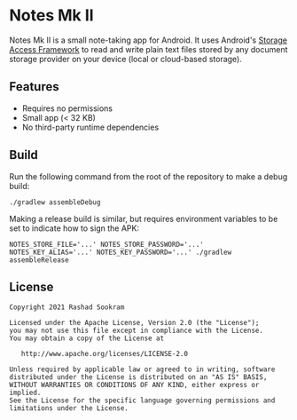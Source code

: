 # Notes Mk II

Notes Mk II is a small note-taking app for Android. It uses Android's
[Storage Access Framework](https://developer.android.com/guide/topics/providers/document-provider)
to read and write plain text files stored by any document storage provider on
your device (local or cloud-based storage).


## Features

- Requires no permissions
- Small app (< 32 KB)
- No third-party runtime dependencies


## Build

Run the following command from the root of the repository to make a debug
build:

```shell
./gradlew assembleDebug
```

Making a release build is similar, but requires environment variables to be set
to indicate how to sign the APK:

```shell
NOTES_STORE_FILE='...' NOTES_STORE_PASSWORD='...' NOTES_KEY_ALIAS='...' NOTES_KEY_PASSWORD='...' ./gradlew assembleRelease
```


## License

```
Copyright 2021 Rashad Sookram

Licensed under the Apache License, Version 2.0 (the "License");
you may not use this file except in compliance with the License.
You may obtain a copy of the License at

   http://www.apache.org/licenses/LICENSE-2.0

Unless required by applicable law or agreed to in writing, software
distributed under the License is distributed on an "AS IS" BASIS,
WITHOUT WARRANTIES OR CONDITIONS OF ANY KIND, either express or implied.
See the License for the specific language governing permissions and
limitations under the License.
```
